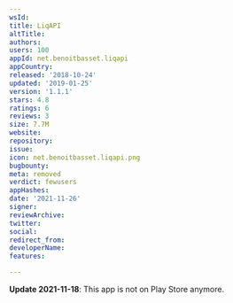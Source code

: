 ```yaml
---
wsId: 
title: LiqAPI
altTitle: 
authors: 
users: 100
appId: net.benoitbasset.liqapi
appCountry: 
released: '2018-10-24'
updated: '2019-01-25'
version: '1.1.1'
stars: 4.8
ratings: 6
reviews: 3
size: 7.7M
website: 
repository: 
issue: 
icon: net.benoitbasset.liqapi.png
bugbounty: 
meta: removed
verdict: fewusers
appHashes: 
date: '2021-11-26'
signer: 
reviewArchive: 
twitter: 
social: 
redirect_from: 
developerName: 
features: 

---
```


**Update 2021-11-18**: This app is not on Play Store anymore.

